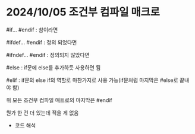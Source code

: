 # 2024/10/05 조건부 컴파일 매크로

#if… #endif : 참이라면

#ifdef… #endif : 정의 되었다면

#ifndef… #endif : 정의되지 않았다면

#else : if문에 else를 추가하듯 사용하면 됨

#elif : if문의 else if의 역할로 마찬가지로 사용 가능(if문처럼 마지막은 #else로 끝내야 함)

위 모든 조건부 컴파일 매트로의 마지막은 #endif

뭔가 한 건 더 있는데 적을 게 없음

+ 코드 해석